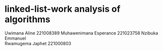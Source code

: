 # linked-list-work analysis of algorithms
Uwimana Aline            221008389
Muhawenimana  Esperance  221023758
Nzibuka  Emmanuel     
Rwamugema Japhet         221000803
